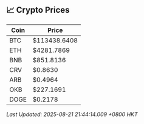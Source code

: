 ## 📈 Crypto Prices

| Coin | Price |
| ---- | ----- |
| BTC | $113438.6408 |
| ETH | $4281.7869 |
| BNB | $851.8136 |
| CRV | $0.8630 |
| ARB | $0.4964 |
| OKB | $227.1691 |
| DOGE | $0.2178 |

_Last Updated: 2025-08-21 21:44:14.009 +0800 HKT_